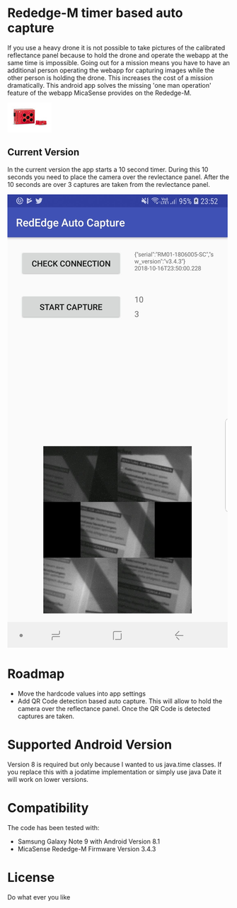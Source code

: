 # Rededge-M timer based auto capture

If you use a heavy drone it is not possible to take pictures of the calibrated reflectance panel because to hold the drone and operate the webapp at the same time is impossible.
Going out for a mission means you have to have an additional person operating the webapp for capturing images while the other person is holding the drone. This increases the cost of a mission dramatically.
This android app solves the missing 'one man operation' feature of the webapp MicaSense provides on the Rededge-M.

![MicaSense Rededge-M](Karen1996-Edit2_cutout.jpg)

## Current Version
In the current version the app starts a 10 second timer. During this 10 seconds you need to place the camera over the revlectance panel. After the 10 seconds are over
3 captures are taken from the revlectance panel.

![Screenshot](app-rededge-autocapture.jpeg)

# Roadmap

- Move the hardcode values into app settings
- Add QR Code detection based auto capture. This will allow to hold the camera over the reflectance panel. Once the QR Code is detected captures are taken.

# Supported Android Version
Version 8 is required but only because I wanted to us java.time classes. If you replace this with a jodatime implementation or simply use java Date it will work on lower versions.

# Compatibility

The code has been tested with:

- Samsung Galaxy Note 9 with Android Version 8.1
- MicaSense Rededge-M Firmware Version 3.4.3 

# License
Do what ever you like   

